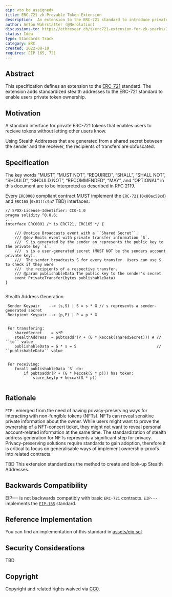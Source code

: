 ```yaml
---
eip: <to be assigned>
title: ERC-721 zk-Provable Token Extension
description:  An extension to the ERC-721 standard to introduce private stealth addresses
author: Anton Wahrstätter (@Nerolation)
discussions-to: https://ethresear.ch/t/erc721-extension-for-zk-snarks/13237
status: Idea
type: Standards Track
category: ERC
created: 2022-08-10
requires: EIP 165, 721
---
```


## Abstract
This specification defines an extension to the [ERC-721](https://eips.ethereum.org/EIPS/eip-721) standard. The extension adds standardized stealth addresses to the ERC-721 standard to enable users private token ownership.

## Motivation
A standard interface for private ERC-721 tokens that enables users to recieve tokens without letting other users know. 

Using Stealth Addresses that are generated from a shared secret between the sender and the receiver, the recipients of transfers are obfuscated. 

## Specification
The key words “MUST”, “MUST NOT”, “REQUIRED”, “SHALL”, “SHALL NOT”, “SHOULD”, “SHOULD NOT”, “RECOMMENDED”, “MAY”, and “OPTIONAL” in this document are to be interpreted as described in RFC 2119.

Every `ERC0000` compliant contract MUST implement the `ERC-721` (`0x80ac58cd`) and `ERC165` (`0x01ffc9a7` TBD) interfaces:

```solidity
// SPDX-License-Identifier: CC0-1.0
pragma solidity ^0.8.6;
...
interface ERC0001 /* is ERC721, ERC165 */ {

    /// @notice Broadcasts event with a ``Shared Secret``.
    /// @dev Emits event with private transfer information `S`. 
    ///  S is generated by the sender an represents the public key to the private key `s`.
    ///  s is a user-generated secret (MUST NOT be the senders account private key).
    ///  The sender broadcasts S for every transfer. Users can use S to check if they were
    ///  the recipients of a respective transfer.
    /// @param publishableData The public key to the sender's secret
    event PrivateTransfer(bytes publishableData)
}
    
```
    
Stealth Address Generation
    

```
 Sender Keypair    --> (s,S) | S = s * G // s represents a sender-generated secret
 Recipient Keypair --> (p,P) | P = p * G
 
    
 For transfering:
    sharedSecret    = s*P
    stealthAddress  = pubtoaddr(P + (G * keccak(sharedSecret))) # // ``to`` value
    publishableData = G * s = S                                   // ``publishableData`` value

    
 For receiving:
    forall publishableData `S` do:
        if pubtoaddr(P + (G * keccak(S * p))) has token:
            store_key(p + keccak(S * p))
    
```


## Rationale
`EIP-` emerged from the need of having privacy-preserving ways for interacting with non-fungible tokens (NFTs). NFTs can reveal sensitive private information about the owner. While users might want to prove the ownership of a NFT-concert ticket, they might not want to reveal personal account-related information at the same time. The standardization of stealth address generation for NFTs represents a significant step for privacy. Privacy-preserving solutions require standards to gain adoption, therefore it is critical to focus on generalisable ways of implement ownership-proofs into related contracts.
    
TBD
This extension standardizes the method to create and look-up Stealth Addresses. 

## Backwards Compatibility
EIP--- is not backwards compatibly with basic `ERC-721` contracts. `EIP---` implements the [`EIP-165`](./eip-165.md) standard.

## Reference Implementation
You can find an implementation of this standard in  [assets/eip.sol](assets/eip.sol).

## Security Considerations
TBD

## Copyright
Copyright and related rights waived via [CC0](../LICENSE.md).

